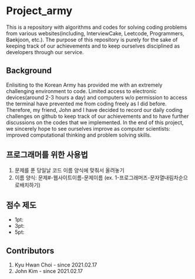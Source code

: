 # Project_army

This is a repository with algorithms and codes for solving coding problems from various websites(including, InterviewCake, Leetcode, Programmers, Baekjoon, etc.). The purpose of this repository is purely for the sake of keeping track of our achievements and to keep ourselves disciplined as developers through our service.

Background
-------------
Enlisiting to the Korean Army has provided me with an extremely challenging environment to code. Limited access to electronic devices(around 2-3 hours a day) and computers w/o permission to access the terminal have prevented me from coding freely as I did before. Therefore, my friend, John and I have decided to record our daily coding challenges on github to keep track of our achievements and to have further discussions on the codes that we implemented. In the end of this project, we sincerely hope to see ourselves improve as computer scientists: improved computational thinking and problem solving skills.

프로그래머를 위한 사용법
-------------
1. 문제를 푼 당일날 코드 이름 양식에 맞춰서 올려놓기
2. 이름 양식: 문제#-웹사이트이름-문제이름 (ex. 1-프로그래머즈-문자열내림차순으로배치하기)

점수 제도
-------------
* 1pt:
* 3pt:
* 5pt:

Contributors
-------------
1. Kyu Hwan Choi - since 2021.02.17
2. John Kim - since 2021.02.17
